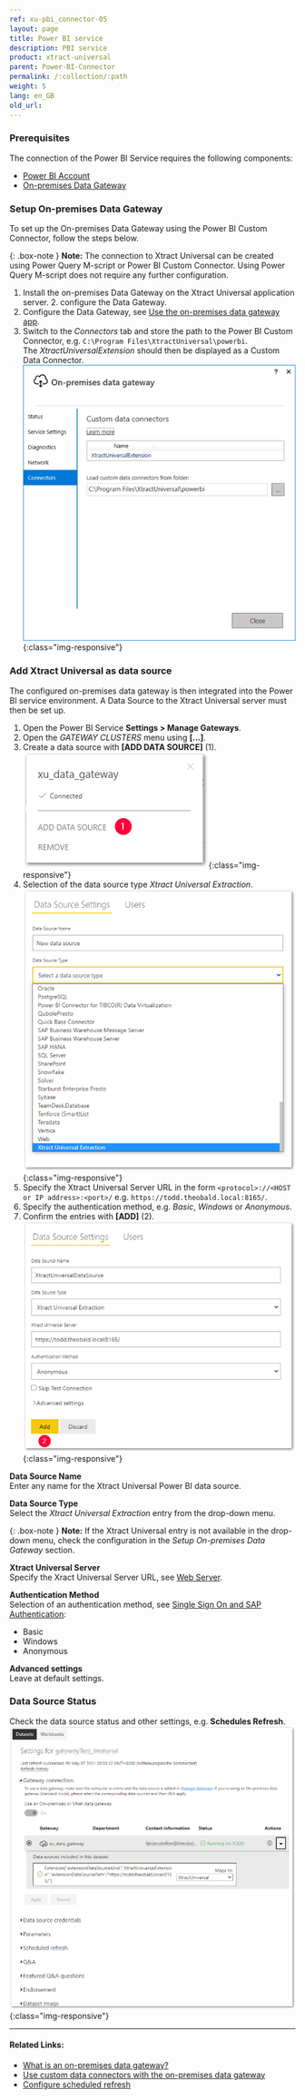 ```yaml
---
ref: xu-pbi_connector-05
layout: page
title: Power BI service
description: PBI service
product: xtract-universal
parent: Power-BI-Connector
permalink: /:collection/:path
weight: 5
lang: en_GB
old_url:
---
```

### Prerequisites
The connection of the Power BI Service requires the following components:

- [Power BI Account](https://powerbi.microsoft.com/en-us/landing/signin/)
- [On-premises Data Gateway](https://powerbi.microsoft.com/en-us/gateway/)

### Setup On-premises Data Gateway

To set up the On-premises Data Gateway using the Power BI Custom Connector, follow the steps below.

{: .box-note }
**Note:** The connection to Xtract Universal can be created using Power Query M-script or Power BI Custom Connector. Using Power Query M-script does not require any further configuration.

1. Install the on-premises Data Gateway on the Xtract Universal application server. 2. configure the Data Gateway.
2. Configure the Data Gateway, see [Use the on-premises data gateway app](https://docs.microsoft.com/en-us/data-integration/gateway/service-gateway-app).
3. Switch to the *Connectors* tab and store the path to the Power BI Custom Connector, e.g. `C:\Program Files\XtractUniversal\powerbi`.<br> The *XtractUniversalExtension* should then be displayed as a Custom Data Connector.
![Data-Gateway Connectors](/img/content/xu/data-gateway-connectors.png){:class="img-responsive"}


### Add Xtract Universal as data source
The configured on-premises data gateway is then integrated into the Power BI service environment. A Data Source to the Xtract Universal server must then be set up.

1. Open the Power BI Service **Settings > Manage Gateways**.
2. Open the *GATEWAY CLUSTERS* menu using **[...]**. 
3. Create a data source with **[ADD DATA SOURCE]** (1).
![ADD DATA SOURCE](/img/content/xu/add-data-source.png){:class="img-responsive"}
4. Selection of the data source type *Xtract Universal Extraction*. 
![NEW DATA SOURCE](/img/content/xu/new-data-source.png){:class="img-responsive"}
5. Specify the Xtract Universal Server URL in the form `<protocol>://<HOST or IP address>:<port>/` e.g. `https://todd.theobald.local:8165/`.
6. Specify the authentication method, e.g. *Basic*, *Windows* or *Anonymous*. 
7. Confirm the entries with **[ADD]** (2).
![Configure DATA SOURCE](/img/content/xu/configure-data-source.png){:class="img-responsive"}

**Data Source Name**<br> Enter any name for the Xtract Universal Power BI data source.

**Data Source Type**<br> Select the *Xtract Universal Extraction* entry from the drop-down menu. 

{: .box-note }
**Note:** If the Xtract Universal entry is not available in the drop-down menu, check the configuration in the *Setup On-premises Data Gateway* section.

**Xtract Universal Server**<br> Specify the Xract Universal Server URL, see [Web Server](../server/server_settings#web-server).

**Authentication Method**<br> 
Selection of an authentication method, see [Single Sign On and SAP Authentication](./pbi-SSO):
- Basic
- Windows
- Anonymous

**Advanced settings**<br> Leave at default settings.

### Data Source Status
Check the data source status and other settings, e.g. **Schedules Refresh**.  
![DATA SOURCE Settings](/img/content/xu/data-source-settings.png){:class="img-responsive"}

****
#### Related Links:
- [What is an on-premises data gateway?](https://docs.microsoft.com/en-us/power-bi/connect-data/service-gateway-onprem)
- [Use custom data connectors with the on-premises data gateway](https://docs.microsoft.com/en-us/power-bi/connect-data/service-gateway-custom-connectors)
- [Configure scheduled refresh](https://docs.microsoft.com/en-us/power-bi/connect-data/refresh-scheduled-refresh)

